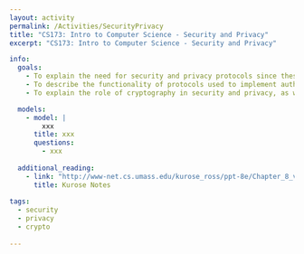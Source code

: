 ```yaml
---
layout: activity
permalink: /Activities/SecurityPrivacy
title: "CS173: Intro to Computer Science - Security and Privacy"
excerpt: "CS173: Intro to Computer Science - Security and Privacy"

info:
  goals: 
    - To explain the need for security and privacy protocols since these were not built into the Internet originally
    - To describe the functionality of protocols used to implement authentication, authorization, non-repudiation
    - To explain the role of cryptography in security and privacy, as well as its underlying algorithms

  models:
    - model: |
        xxx
      title: xxx
      questions:
        - xxx
        
  additional_reading:
    - link: "http://www-net.cs.umass.edu/kurose_ross/ppt-8e/Chapter_8_v8.0.pptx"
      title: Kurose Notes
          
tags:
  - security
  - privacy
  - crypto
 
---
```


